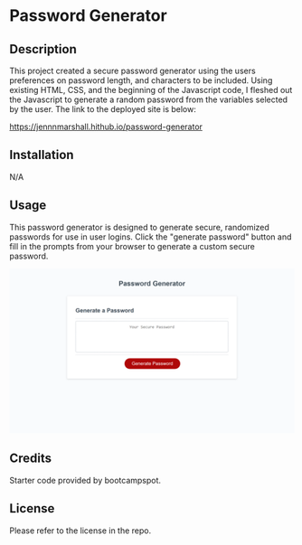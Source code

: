 # Password Generator

## Description

This project created a secure password generator using the users preferences on password length, and characters to be included. Using existing HTML, CSS, and the beginning of the Javascript code, I fleshed out the Javascript to generate a random password from the variables selected by the user.  The link to the deployed site is below:

https://jennnmarshall.hithub.io/password-generator

## Installation

N/A

## Usage

This password generator is designed to generate secure, randomized passwords for use in user logins. Click the "generate password" button and fill in the prompts from your browser to generate a custom secure password.

![A screenshot of the published page](./assets/images/passwordgenscreenshot.png)

## Credits

Starter code provided by bootcampspot.

## License

Please refer to the license in the repo.
